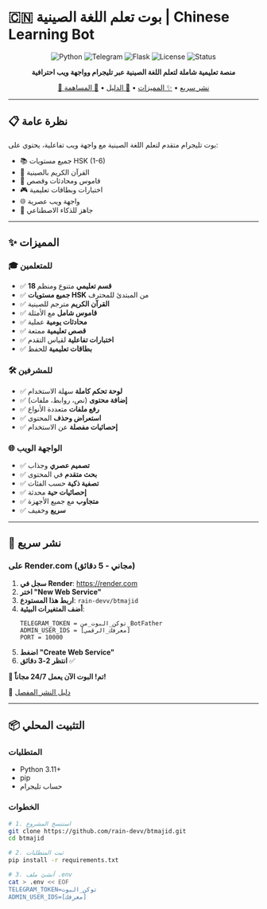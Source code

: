 # 🇨🇳 بوت تعلم اللغة الصينية | Chinese Learning Bot

<div align="center">

![Python](https://img.shields.io/badge/Python-3.11-blue?style=for-the-badge&logo=python)
![Telegram](https://img.shields.io/badge/Telegram-Bot-blue?style=for-the-badge&logo=telegram)
![Flask](https://img.shields.io/badge/Flask-Web-green?style=for-the-badge&logo=flask)
![License](https://img.shields.io/badge/License-MIT-yellow?style=for-the-badge)
![Status](https://img.shields.io/badge/Status-Active-success?style=for-the-badge)

**منصة تعليمية شاملة لتعلم اللغة الصينية عبر تليجرام وواجهة ويب احترافية**

[🚀 نشر سريع](#-نشر-سريع) • [✨ المميزات](#-المميزات) • [📖 الدليل](#-دليل-الاستخدام) • [🤝 المساهمة](#-المساهمة)

</div>

---

## 📋 نظرة عامة

بوت تليجرام متقدم لتعلم اللغة الصينية مع واجهة ويب تفاعلية، يحتوي على:

- 📚 جميع مستويات HSK (1-6)
- 📖 القرآن الكريم بالصينية
- 🎯 قاموس ومحادثات وقصص
- 🎮 اختبارات وبطاقات تعليمية
- 🌐 واجهة ويب عصرية
- 🤖 جاهز للذكاء الاصطناعي

---

## ✨ المميزات

### 🎓 للمتعلمين
- ✅ **18 قسم تعليمي** متنوع ومنظم
- ✅ **جميع مستويات HSK** من المبتدئ للمحترف
- ✅ **القرآن الكريم** مترجم للصينية
- ✅ **قاموس شامل** مع الأمثلة
- ✅ **محادثات يومية** عملية
- ✅ **قصص تعليمية** ممتعة
- ✅ **اختبارات تفاعلية** لقياس التقدم
- ✅ **بطاقات تعليمية** للحفظ

### 🛠️ للمشرفين
- ✅ **لوحة تحكم كاملة** سهلة الاستخدام
- ✅ **إضافة محتوى** (نص، روابط، ملفات)
- ✅ **رفع ملفات** متعددة الأنواع
- ✅ **استعراض وحذف** المحتوى
- ✅ **إحصائيات مفصلة** عن الاستخدام

### 🌐 الواجهة الويب
- ✅ **تصميم عصري** وجذاب
- ✅ **بحث متقدم** في المحتوى
- ✅ **تصفية ذكية** حسب الفئات
- ✅ **إحصائيات حية** محدثة
- ✅ **متجاوب** مع جميع الأجهزة
- ✅ **سريع** وخفيف

---

## 🚀 نشر سريع

### على Render.com (مجاني - 5 دقائق)

1. **سجل في Render**: https://render.com
2. **اختر "New Web Service"**
3. **اربط هذا المستودع**: `rain-devv/btmajid`
4. **أضف المتغيرات البيئية**:
   ```
   TELEGRAM_TOKEN = توكن_البوت_من_BotFather
   ADMIN_USER_IDS = [معرفك_الرقمي]
   PORT = 10000
   ```
5. **اضغط "Create Web Service"**
6. **انتظر 2-3 دقائق** ✅

**🎉 تم! البوت الآن يعمل 24/7 مجاناً!**

📖 [دليل النشر المفصل](QUICK_DEPLOY.md)

---

## 📦 التثبيت المحلي

### المتطلبات
- Python 3.11+
- pip
- حساب تليجرام

### الخطوات

```bash
# 1. استنسخ المشروع
git clone https://github.com/rain-devv/btmajid.git
cd btmajid

# 2. ثبت المتطلبات
pip install -r requirements.txt

# 3. أنشئ ملف .env
cat > .env << EOF
TELEGRAM_TOKEN=توكن_البوت
ADMIN_USER_IDS=[معرفك]
